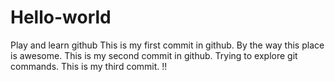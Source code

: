 # Hello-world
Play and learn github
This is my first commit in github.
By the way this place is awesome.
This is my second commit in github.
Trying to explore git commands.
This is my third commit. 
!! 
